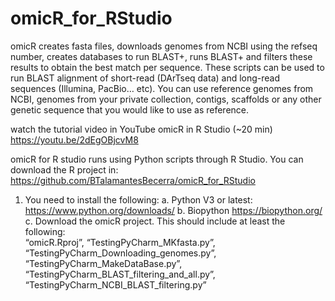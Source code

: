 # omicR_for_RStudio

omicR creates fasta files, downloads genomes from NCBI using the refseq number, creates databases to run BLAST+, runs BLAST+ and filters these results to obtain the best match per sequence. 
These scripts can be used to run BLAST alignment of short-read (DArTseq data) and long-read sequences (Illumina, PacBio… etc). You can use reference genomes from NCBI, genomes from your private collection, contigs, scaffolds or any other genetic sequence that you would like to use as reference. 

watch the tutorial video in YouTube
omicR in R Studio (~20 min)
https://youtu.be/2dEgOBjcvM8 


omicR for R studio runs using Python scripts through R Studio. You can download the R project in: https://github.com/BTalamantesBecerra/omicR_for_RStudio

1)	You need to install the following:
a.	Python V3 or latest: https://www.python.org/downloads/
b.	Biopython https://biopython.org/
c.	Download the omicR project. This should include at least the following:  
“omicR.Rproj”, 
“TestingPyCharm_MKfasta.py”,  
“TestingPyCharm_Downloading_genomes.py”, 
“TestingPyCharm_MakeDataBase.py”, 
“TestingPyCharm_BLAST_filtering_and_all.py”, 
“TestingPyCharm_NCBI_BLAST_filtering.py”
